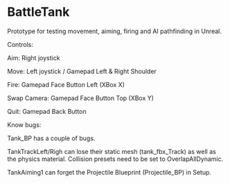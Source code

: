 # BattleTank
Prototype for testing movement, aiming, firing and AI pathfinding in Unreal.

Controls:

Aim: Right joystick

Move: Left joystick / Gamepad Left & Right Shoulder

Fire: Gamepad Face Button Left (XBox X)

Swap Camera: Gamepad Face Button Top (XBox Y)

Quit: Gamepad Back Button


Know bugs:

Tank_BP has a couple of bugs. 

TankTrackLeft/Righ can lose their static mesh (tank_fbx_Track) as well as the physics material. Collision presets need to be set to OverlapAllDynamic.

TankAiming1 can forget the Projectile Blueprint (Projectile_BP) in Setup.
